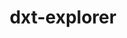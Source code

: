 ---
title: "dxt-explorer"
layout: cache
categories: [package, develop]
meta: {"compilers": ["none"], "num_specs": 18, "num_specs_by_stack": {"root": 18}, "oss": ["ubuntu22.04"], "platforms": ["linux"], "stacks": ["root"], "targets": ["x86_64_v3"], "versions": ["0.3"]}
spec_details: [{"compiler": "none", "hash": "24m3oeuvup7kajrvg4zayugj5tm5acjw", "os": "ubuntu22.04", "platform": "linux", "size": "-", "stacks": ["root"], "target": "x86_64_v3", "variants": ["build_system=python_pip"], "versions": ["0.3"]}, {"compiler": "none", "hash": "37spldhzfkliouv4sfeyhbor67mt4p75", "os": "ubuntu22.04", "platform": "linux", "size": "-", "stacks": ["root"], "target": "x86_64_v3", "variants": ["build_system=python_pip"], "versions": ["0.3"]}, {"compiler": "none", "hash": "44xriyycbhzie3n3hy7xn6zy44w6yymh", "os": "ubuntu22.04", "platform": "linux", "size": "-", "stacks": ["root"], "target": "x86_64_v3", "variants": ["build_system=python_pip"], "versions": ["0.3"]}, {"compiler": "none", "hash": "5kwfb225vp37oeep6lhdks5axg5d3ipr", "os": "ubuntu22.04", "platform": "linux", "size": "-", "stacks": ["root"], "target": "x86_64_v3", "variants": ["build_system=python_pip"], "versions": ["0.3"]}, {"compiler": "none", "hash": "arig4a2yckf32f5lase2omfzy4nhrigo", "os": "ubuntu22.04", "platform": "linux", "size": "-", "stacks": ["root"], "target": "x86_64_v3", "variants": ["build_system=python_pip"], "versions": ["0.3"]}, {"compiler": "none", "hash": "gg3onorg4duqh6eqtfspeiehkswch33e", "os": "ubuntu22.04", "platform": "linux", "size": "-", "stacks": ["root"], "target": "x86_64_v3", "variants": ["build_system=python_pip"], "versions": ["0.3"]}, {"compiler": "none", "hash": "ghbkmq2elahfavgkx2injos56hg4ecgk", "os": "ubuntu22.04", "platform": "linux", "size": "-", "stacks": ["root"], "target": "x86_64_v3", "variants": ["build_system=python_pip"], "versions": ["0.3"]}, {"compiler": "none", "hash": "jb7l7ecfgptgydab3edt6bntvdlyji7v", "os": "ubuntu22.04", "platform": "linux", "size": "-", "stacks": ["root"], "target": "x86_64_v3", "variants": ["build_system=python_pip"], "versions": ["0.3"]}, {"compiler": "none", "hash": "mcoa5d4pp4rwuhwkqzsjhj7vq4y3l47u", "os": "ubuntu22.04", "platform": "linux", "size": "-", "stacks": ["root"], "target": "x86_64_v3", "variants": ["build_system=python_pip"], "versions": ["0.3"]}, {"compiler": "none", "hash": "mgdqwvltl4dlaazfqgr7ewmswhmvrhah", "os": "ubuntu22.04", "platform": "linux", "size": "-", "stacks": ["root"], "target": "x86_64_v3", "variants": ["build_system=python_pip"], "versions": ["0.3"]}, {"compiler": "none", "hash": "nyodoiznz372pppcuufqelzsqozpolfd", "os": "ubuntu22.04", "platform": "linux", "size": "-", "stacks": ["root"], "target": "x86_64_v3", "variants": ["build_system=python_pip"], "versions": ["0.3"]}, {"compiler": "none", "hash": "soa5kfkk23377jwwcoxrfahgblqf5b4g", "os": "ubuntu22.04", "platform": "linux", "size": "-", "stacks": ["root"], "target": "x86_64_v3", "variants": ["build_system=python_pip"], "versions": ["0.3"]}, {"compiler": "none", "hash": "sz4gvg5hthvesnxoppp3qshwoc5icl3p", "os": "ubuntu22.04", "platform": "linux", "size": "-", "stacks": ["root"], "target": "x86_64_v3", "variants": ["build_system=python_pip"], "versions": ["0.3"]}, {"compiler": "none", "hash": "u6ifzlhe2y3afebvh7q3pylhwa65fwko", "os": "ubuntu22.04", "platform": "linux", "size": "-", "stacks": ["root"], "target": "x86_64_v3", "variants": ["build_system=python_pip"], "versions": ["0.3"]}, {"compiler": "none", "hash": "ud44bk662rarod5qmdhpq2ibsbakckse", "os": "ubuntu22.04", "platform": "linux", "size": "-", "stacks": ["root"], "target": "x86_64_v3", "variants": ["build_system=python_pip"], "versions": ["0.3"]}, {"compiler": "none", "hash": "xg7zyoztzrgcbvxtq7d6zmdttesv4gud", "os": "ubuntu22.04", "platform": "linux", "size": "-", "stacks": ["root"], "target": "x86_64_v3", "variants": ["build_system=python_pip"], "versions": ["0.3"]}, {"compiler": "none", "hash": "yv57fpcu7k4wltsboo7t57nn5urvtpg7", "os": "ubuntu22.04", "platform": "linux", "size": "-", "stacks": ["root"], "target": "x86_64_v3", "variants": ["build_system=python_pip"], "versions": ["0.3"]}, {"compiler": "none", "hash": "z53jtbrnwbjsbq3kgvdujxy4hkpbxzxg", "os": "ubuntu22.04", "platform": "linux", "size": "-", "stacks": ["root"], "target": "x86_64_v3", "variants": ["build_system=python_pip"], "versions": ["0.3"]}]
---